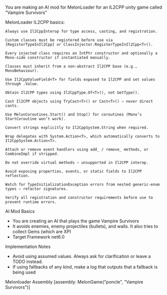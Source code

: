You are making an AI mod for MelonLoader for an IL2CPP unity game called "Vampire Survivors"

MelonLoader IL2CPP basics:
```
Always use Il2CppInterop for type access, casting, and registration.

Custom classes must be registered before use via [RegisterTypeInIl2Cpp] or ClassInjector.RegisterTypeInIl2Cpp<T>().

Every injected class requires an IntPtr constructor and optionally a Mono-side constructor if instantiated manually.

Classes must inherit from a non-abstract Il2CPP base (e.g., MonoBehaviour).

Use Il2CppValueField<T> for fields exposed to Il2CPP and set values through .Value.

Obtain Il2CPP types using Il2CppType.Of<T>(), not GetType().

Cast Il2CPP objects using TryCast<T>() or Cast<T>() — never direct casts.

Use MelonCoroutines.Start() and Stop() for coroutines (Mono’s StartCoroutine won’t work).

Convert strings explicitly to Il2CppSystem.String when required.

Wrap delegates with System.Action<T>, which automatically converts to Il2CppSystem.Action<T>.

Attach or remove event handlers using add_ / remove_ methods, or CombineImpl if stripped.

Do not override virtual methods — unsupported in Il2CPP interop.

Avoid exposing properties, events, or static fields to Il2CPP reflection.

Watch for TypeInitializationException errors from nested generic-enum types — refactor signatures.

Verify all registration and constructor requirements before use to prevent runtime errors.
```

AI Mod Basics
- You are creating an AI that plays the game Vampire Survivors
- It avoids enemies, enemy projectiles (bullets), and walls. It also tries to collect Gems (which are XP)
- Target Framework net6.0

Implementation Notes
- Avoid using assumed values. Always ask for clarification or leave a TODO instead.
- If using fallbacks of any kind, make a log that outputs that a fallback is being used

Melonloader Assembly
[assembly: MelonGame("poncle", "Vampire Survivors")]
